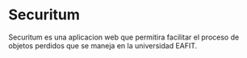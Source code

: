 # Securitum
Securitum es una aplicacion web que permitira facilitar el proceso de objetos perdidos que se maneja en la universidad EAFIT. 
